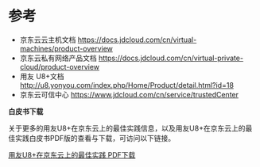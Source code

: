 # 参考 

- 京东云云主机文档 https://docs.jdcloud.com/cn/virtual-machines/product-overview 
- 京东云私有网络产品文档 https://docs.jdcloud.com/cn/virtual-private-cloud/product-overview 
- 用友 U8+文档 http://u8.yonyou.com/index.php/Home/Product/detail.html?id=18 
- 京东云可信中心 https://www.jdcloud.com/cn/service/trustedCenter 



**白皮书下载**

关于更多的用友U8+在京东云上的最佳实践信息，以及用友U8+在京东云上的最佳实践白皮书PDF版的查看与下载，可访问以下链接。

[用友U8+在京东云上的最佳实践 PDF下载](https://cloudmarket-product.oss.cn-north-1.jcloudcs.com/700e49ffd61f99414eb54149745ddc8d20190731144725780.pdf)
